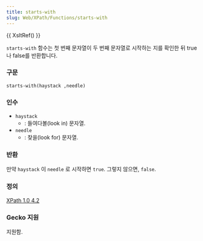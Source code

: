 ```yaml
---
title: starts-with
slug: Web/XPath/Functions/starts-with
---
```


{{ XsltRef() }}

`starts-with` 함수는 첫 번째 문자열이 두 번째 문자열로 시작하는 지를 확인한 뒤 true나 false를 반환합니다.

### 구문

```
starts-with(haystack ,needle)
```

### 인수

- `haystack`
  - : 들여다볼(look in) 문자열.
- `needle`
  - : 찾을(look for) 문자열.

### 반환

만약
`haystack`
이
`needle`
로 시작하면 `true`. 그렇지 않으면, `false`.

### 정의

[XPath 1.0 4.2](http://www.w3.org/TR/xpath#function-starts-with)

### Gecko 지원

지원함.
